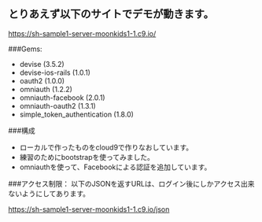 


## とりあえず以下のサイトでデモが動きます。

https://sh-sample1-server-moonkids1-1.c9.io/

###Gems:
* devise (3.5.2)
* devise-ios-rails (1.0.1)
* oauth2 (1.0.0)
* omniauth (1.2.2)
* omniauth-facebook (2.0.1)
* omniauth-oauth2 (1.3.1)
* simple_token_authentication (1.8.0)

###構成
* ローカルで作ったものをcloud9で作りなおしています。
* 練習のためにbootstrapを使ってみました。
* omniauthを使って、Facebookによる認証を追加しています。

###アクセス制限：
以下のJSONを返すURLは、ログイン後にしかアクセス出来ないようにしてあります。

https://sh-sample1-server-moonkids1-1.c9.io/json

